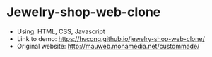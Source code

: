 # Jewelry-shop-web-clone
- Using: HTML, CSS, Javascript
- Link to demo: https://hvcong.github.io/jewelry-shop-web-clone/
- Original website: http://mauweb.monamedia.net/custommade/
